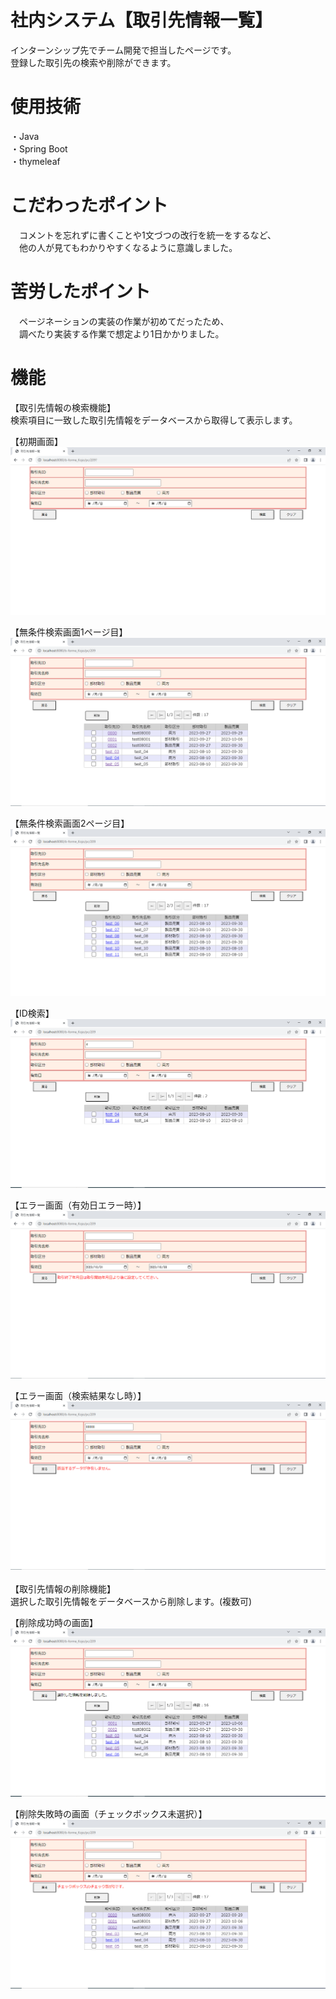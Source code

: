 # 社内システム【取引先情報一覧】
インターンシップ先でチーム開発で担当したページです。<br>
登録した取引先の検索や削除ができます。<br>

# 使用技術
・Java <br>
・Spring Boot <br>
・thymeleaf<br>

# こだわったポイント
　コメントを忘れずに書くことや1文づつの改行を統一をするなど、<br>
　他の人が見てもわかりやすくなるように意識しました。<br>

# 苦労したポイント
　ページネーションの実装の作業が初めてだったため、<br>
　調べたり実装する作業で想定より1日かかりました。<br>

# 機能
【取引先情報の検索機能】 <br>
検索項目に一致した取引先情報をデータベースから取得して表示します。

【初期画面】
![](images/torisikiski_toroku_shoki_gamen.PNG)

【無条件検索画面1ページ目】
![](images/torisikiski_toroku_kensaku_mujoken.PNG)

【無条件検索画面2ページ目】
![](images/torisikiski_toroku_kensaku_mujoken2.PNG)

【ID検索】
![](images/torisikiski_toroku_kensaku_id.PNG)

【エラー画面（有効日エラー時）】
![](images/torisikiski_toroku_kensaku_error1.PNG)

【エラー画面（検索結果なし時）】
![](images/torisikiski_toroku_kensaku_error2.PNG)
<br>
<br>
【取引先情報の削除機能】 <br>
選択した取引先情報をデータベースから削除します。(複数可)

【削除成功時の画面】
![](images/torisikiski_toroku_sakujo_message.PNG)

【削除失敗時の画面（チェックボックス未選択）】
![](images/torisikiski_toroku_sakujo_error.PNG)